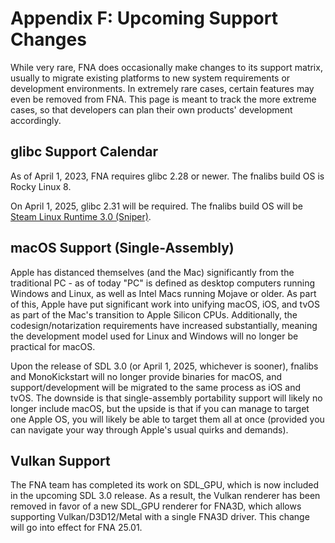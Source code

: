 # Appendix F: Upcoming Support Changes

While very rare, FNA does occasionally make changes to its support matrix, usually to migrate existing platforms to new system requirements or development environments. In extremely rare cases, certain features may even be removed from FNA. This page is meant to track the more extreme cases, so that developers can plan their own products' development accordingly.

## glibc Support Calendar

As of April 1, 2023, FNA requires glibc 2.28 or newer. The fnalibs build OS is Rocky Linux 8.

On April 1, 2025, glibc 2.31 will be required. The fnalibs build OS will be [Steam Linux Runtime 3.0 (Sniper)](https://gitlab.steamos.cloud/steamrt/sniper/sdk).

## macOS Support (Single-Assembly)

Apple has distanced themselves (and the Mac) significantly from the traditional PC - as of today "PC" is defined as desktop computers running Windows and Linux, as well as Intel Macs running Mojave or older. As part of this, Apple have put significant work into unifying macOS, iOS, and tvOS as part of the Mac's transition to Apple Silicon CPUs. Additionally, the codesign/notarization requirements have increased substantially, meaning the development model used for Linux and Windows will no longer be practical for macOS.

Upon the release of SDL 3.0 (or April 1, 2025, whichever is sooner), fnalibs and MonoKickstart will no longer provide binaries for macOS, and support/development will be migrated to the same process as iOS and tvOS. The downside is that single-assembly portability support will likely no longer include macOS, but the upside is that if you can manage to target one Apple OS, you will likely be able to target them all at once (provided you can navigate your way through Apple's usual quirks and demands).

## Vulkan Support

The FNA team has completed its work on SDL_GPU, which is now included in the upcoming SDL 3.0 release. As a result, the Vulkan renderer has been removed in favor of a new SDL_GPU renderer for FNA3D, which allows supporting Vulkan/D3D12/Metal with a single FNA3D driver. This change will go into effect for FNA 25.01.
